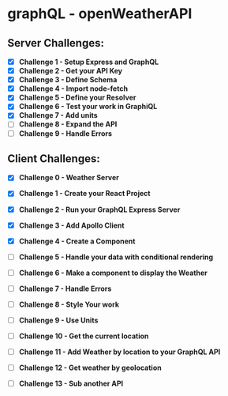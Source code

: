 # graphQL - openWeatherAPI 


## Server Challenges: 
- [x] **Challenge 1 - Setup Express and GraphQL**
- [x] **Challenge 2 - Get your API Key**
- [x] **Challenge 3 - Define Schema**
- [x] **Challenge 4 - Import node-fetch**
- [x] **Challenge 5 - Define your Resolver**
- [x] **Challenge 6 - Test your work in GraphiQL**
- [x] **Challenge 7 - Add units**
- [ ] **Challenge 8 - Expand the API**
- [ ] **Challenge 9 - Handle Errors**

## Client Challenges:
- [x] **Challenge 0 - Weather Server**
- [x] **Challenge 1 - Create your React Project**
- [x] **Challenge 2 - Run your GraphQL Express Server**
- [x] **Challenge 3 - Add Apollo Client**
- [x] **Challenge 4 - Create a Component**
- [ ] **Challenge 5 - Handle your data with conditional rendering**
- [ ] **Challenge 6 - Make a component to display the Weather**
- [ ] **Challenge 7 - Handle Errors**
- [ ] **Challenge 8 - Style Your work**
- [ ] **Challenge 9 - Use Units**
- [ ] **Challenge 10 - Get the current location**
- [ ] **Challenge 11 - Add Weather by location to your GraphQL API**
- [ ] **Challenge 12 - Get weather by geolocation**
- [ ] **Challenge 13 - Sub another API**














<!-- 

## Learning Objectives 

1. 


- After Class/In classs activity
	- https://www.howtographql.com/react-apollo/0-introduction/
	- You can check your work agains the completed to tutorial here if you run into a problem: 
		- https://github.com/howtographql/react-apollo
- hackernews-react-apollo tutorial notes
	- Pay close atttention to the tutorial code snippets. The highlighted changes are not always correct! 
		- Stretch goal: make a pull request on the soruce repo for the tutorial if you see a mistake!
	- You'll be running two separate node projects from within the hackernews-react-apollo folder
		- in the root folder it will be the react project
		- in server folder will be the express server
	- Some instructions will ask you to switch folders in the terminal!
	- To run `yarn dev` in the *server* folder and launch the react app you'll need two terminals
	- Getting Started > Exploring the server
		- When you get here the tutorial asks you to run some commends to create some new posts. For this to work you'll need to be logged in and authorized. Create a user (if you haven't already)

```graphql
mutation {
  signup(email:"test@test.com", password:"test", name:"test") {
    user {
      name
      id
    }
  }
}
```
Now log in to this user account: 
```graphql
mutation {
  login(email:"test@test.com", password:"test") {
    user {
      name
    }
    token
  }
}
```
Copy the token and add the following to the HTTP Headers tab (lower left)
```graphql
{
  "Authorization":" Bearer <paste-token-here>"
}
```

	- Mutations: Creating Links > Writing the Mutation
		- I ran into a  problem here: `Unhandled Rejection (Error): Argument id for data.postedBy.connect.id must not be null. Please use undefined instead.` I'm guessing this is becuase you're not logged in and can't provide a user id which seems to be required for the database. 
		- I didn't find a good solution to allow posts without authenticating, and this is really the behavior that we want, for now I skipped the errors and continued with the tutorial. 
	


## After Class 

Time to start working on the frontend of hacker news!

Start working on the React + Apollo tutorial: <https://www.howtographql.com/react-apollo/0-introduction/>

- Complete the following chapters by next class: `Introduction`, `Getting Started`, `Queries: Loading Links`
















# Apollo

Apollo is a client that works with GraphQL. It can send requests and receive responses from a GraphQL endpoint. 

Apollo also has a library of React components that make it easy to integrate with React front ends. 

## Getting started 

Add Apollo to a React front end. 

- Import dependencies 
	- npm install --save graphql apollo-boost react-apollo graphql-tag

## In Class 

Review the tutorial. Look at its features and requirements. 


## Bonus Lesson: React Hooks!

Using state with functional components 

`const [state, setState] = useState(defaultValue)` 

-->
